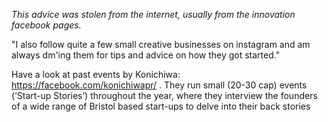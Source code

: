 *This advice was stolen from the internet, usually from the innovation facebook pages.*

"I also follow quite a few small creative businesses on instagram and am always dm'ing them for tips and advice on how they got started."

Have a look at past events by Konichiwa: https://facebook.com/konichiwapr/ . They run small (20-30 cap) events (‘Start-up Stories’) throughout the year, where they interview the founders of a wide range of Bristol based start-ups to delve into their back stories
